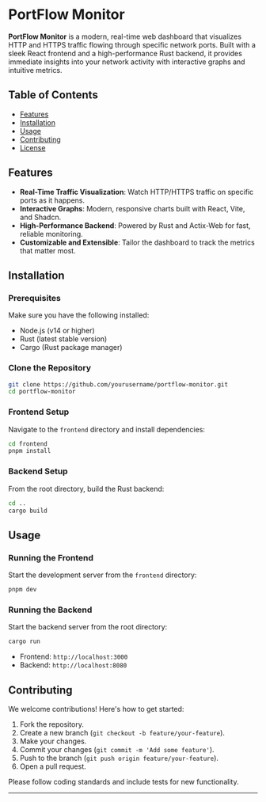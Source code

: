
# PortFlow Monitor

**PortFlow Monitor** is a modern, real-time web dashboard that visualizes HTTP and HTTPS traffic flowing through specific network ports. Built with a sleek React frontend and a high-performance Rust backend, it provides immediate insights into your network activity with interactive graphs and intuitive metrics.

## Table of Contents

* [Features](#features)
* [Installation](#installation)
* [Usage](#usage)
* [Contributing](#contributing)
* [License](#license)

## Features

* **Real-Time Traffic Visualization**: Watch HTTP/HTTPS traffic on specific ports as it happens.
* **Interactive Graphs**: Modern, responsive charts built with React, Vite, and Shadcn.
* **High-Performance Backend**: Powered by Rust and Actix-Web for fast, reliable monitoring.
* **Customizable and Extensible**: Tailor the dashboard to track the metrics that matter most.

## Installation

### Prerequisites

Make sure you have the following installed:

* Node.js (v14 or higher)
* Rust (latest stable version)
* Cargo (Rust package manager)

### Clone the Repository

```bash
git clone https://github.com/yourusername/portflow-monitor.git
cd portflow-monitor
```

### Frontend Setup

Navigate to the `frontend` directory and install dependencies:

```bash
cd frontend
pnpm install
```

### Backend Setup

From the root directory, build the Rust backend:

```bash
cd ..
cargo build
```

## Usage

### Running the Frontend

Start the development server from the `frontend` directory:

```bash
pnpm dev
```

### Running the Backend

Start the backend server from the root directory:

```bash
cargo run
```

* Frontend: `http://localhost:3000`
* Backend: `http://localhost:8080`

## Contributing

We welcome contributions! Here's how to get started:

1. Fork the repository.
2. Create a new branch (`git checkout -b feature/your-feature`).
3. Make your changes.
4. Commit your changes (`git commit -m 'Add some feature'`).
5. Push to the branch (`git push origin feature/your-feature`).
6. Open a pull request.

Please follow coding standards and include tests for new functionality.

---
